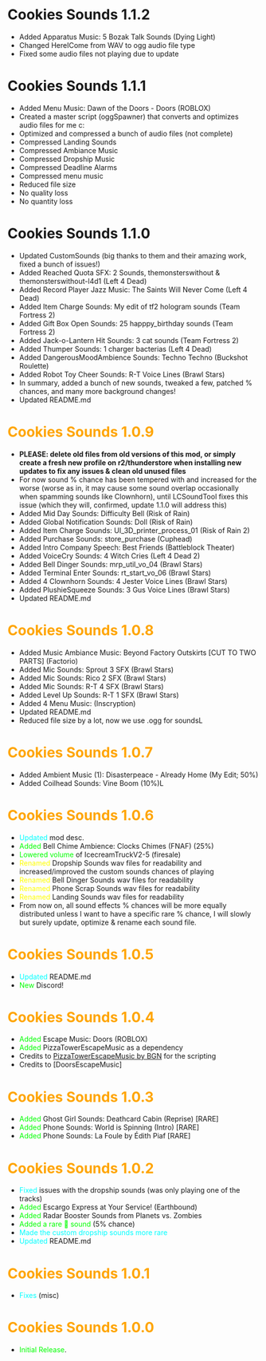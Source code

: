 # Cookies Sounds 1.1.2

- Added Apparatus Music: 5 Bozak Talk Sounds (Dying Light)
- Changed HereICome from WAV to ogg audio file type
- Fixed some audio files not playing due to update

# Cookies Sounds 1.1.1

- Added Menu Music: Dawn of the Doors - Doors (ROBLOX)
- Created a master script (oggSpawner) that converts and optimizes audio files for me c:
- Optimized and compressed a bunch of audio files (not complete)
- Compressed Landing Sounds
- Compressed Ambiance Music
- Compressed Dropship Music
- Compressed Deadline Alarms
- Compressed menu music
- Reduced file size
- No quality loss
- No quantity loss


# Cookies Sounds 1.1.0

- Updated CustomSounds (big thanks to them and their amazing work, fixed a bunch of issues!)
- Added Reached Quota SFX: 2 Sounds, themonsterswithout & themonsterswithout-l4d1 (Left 4 Dead)
- Added Record Player Jazz Music: The Saints Will Never Come (Left 4 Dead)
- Added Item Charge Sounds: My edit of tf2 hologram sounds (Team Fortress 2)
- Added Gift Box Open Sounds: 25 happpy_birthday sounds (Team Fortress 2)
- Added Jack-o-Lantern Hit Sounds: 3 cat sounds (Team Fortress 2) 
- Added Thumper Sounds: 1 charger bacterias (Left 4 Dead)
- Added DangerousMoodAmbience Sounds: Techno Techno (Buckshot Roulette)
- Added Robot Toy Cheer Sounds: R-T Voice Lines (Brawl Stars)
- In summary, added a bunch of new sounds, tweaked a few, patched % chances, and many more background changes!
- Updated README.md

# <span style="color:orange">Cookies Sounds 1.0.9</span>

- **PLEASE: delete old files from old versions of this mod, or simply create a fresh new profile on r2/thunderstore when installing new updates to fix any issues & clean old unused files**
- For now sound % chance has been tempered with and increased for the worse (worse as in, it may cause some sound overlap occasionally when spamming sounds like Clownhorn), until LCSoundTool fixes this issue (which they will, confirmed, update 1.1.0 will address this)
- Added Mid Day Sounds: Difficulty Bell (Risk of Rain)
- Added Global Notification Sounds: Doll (Risk of Rain)
- Added Item Charge Sounds: UI_3D_printer_process_01 (Risk of Rain 2)
- Added Purchase Sounds: store_purchase (Cuphead)
- Added Intro Company Speech: Best Friends (Battleblock Theater)
- Added VoiceCry Sounds: 4 Witch Cries (Left 4 Dead 2)
- Added Bell Dinger Sounds: mrp_util_vo_04 (Brawl Stars)
- Added Terminal Enter Sounds: rt_start_vo_06 (Brawl Stars)
- Added 4 Clownhorn Sounds: 4 Jester Voice Lines (Brawl Stars)
- Added PlushieSqueeze Sounds: 3 Gus Voice Lines (Brawl Stars)
- Updated README.md

# <span style="color:orange">Cookies Sounds 1.0.8</span>

- Added Music Ambiance Music: Beyond Factory Outskirts [CUT TO TWO PARTS] (Factorio)
- Added Mic Sounds: Sprout 3 SFX (Brawl Stars)
- Added Mic Sounds: Rico 2 SFX (Brawl Stars)
- Added Mic Sounds: R-T 4 SFX (Brawl Stars)
- Added Level Up Sounds: R-T 1 SFX (Brawl Stars)
- Added 4 Menu Music: (Inscryption)
- Updated README.md
- Reduced file size by a lot, now we use .ogg for soundsL


# <span style="color:orange">Cookies Sounds 1.0.7</span>

- Added Ambient Music (1): Disasterpeace - Already Home (My Edit; 50%)
- Added Coilhead Sounds: Vine Boom (10%)L

# <span style="color:orange">Cookies Sounds 1.0.6</span>

- <span style="color:cyan">Updated</span> mod desc.
- <span style="color:lime">Added</span> Bell Chime Ambience: Clocks Chimes (FNAF) (25%)
- <span style="color:lime">Lowered volume</span> of IcecreamTruckV2-5 (firesale)
- <span style="color:yellow">Renamed</span> Dropship Sounds wav files for readability and increased/improved the custom sounds chances of playing
- <span style="color:yellow">Renamed</span> Bell Dinger Sounds wav files for readability
- <span style="color:yellow">Renamed</span> Phone Scrap Sounds wav files for readability
- <span style="color:yellow">Renamed</span> Landing Sounds wav files for readability
- From now on, all sound effects % chances will be more equally distributed unless I want to have a specific rare % chance, I will slowly but surely update, optimize & rename each sound file.

# <span style="color:orange">Cookies Sounds 1.0.5</span>

- <span style="color:cyan">Updated</span> README.md
- <span style="color:lime">New</span> Discord!

# <span style="color:orange">Cookies Sounds 1.0.4</span>

- <span style="color:lime">Added</span> Escape Music: Doors (ROBLOX)
- <span style="color:lime">Added</span> PizzaTowerEscapeMusic as a dependency
- Credits to [PizzaTowerEscapeMusic by BGN](https://thunderstore.io/c/lethal-company/p/BGN/PizzaTowerEscapeMusic/) for the scripting
- Credits to [DoorsEscapeMusic]

# <span style="color:orange">Cookies Sounds 1.0.3</span>

- <span style="color:lime">Added</span> Ghost Girl Sounds: Deathcard Cabin (Reprise) [RARE]
- <span style="color:lime">Added</span> Phone Sounds: World is Spinning (Intro) [RARE]
- <span style="color:lime">Added</span> Phone Sounds: La Foule by Édith Piaf [RARE]

# <span style="color:orange">Cookies Sounds 1.0.2</span>

- <span style="color:cyan">Fixed</span> issues with the dropship sounds (was only playing one of the tracks)
- <span style="color:lime">Added</span> Escargo Express at Your Service! (Earthbound)
- <span style="color:lime">Added</span> Radar Booster Sounds from Planets vs. Zombies
- <span style="color:lime">Added a rare 🔔 sound</span> (5% chance)
- <span style="color:cyan">Made the custom dropship sounds more rare</span>
- <span style="color:cyan">Updated</span> README.md

# <span style="color:orange">Cookies Sounds 1.0.1</span>

- <span style="color:cyan">Fixes</span> (misc)

# <span style="color:orange">Cookies Sounds 1.0.0</span>

- <span style="color:lime">Initial Release</span>.
